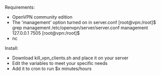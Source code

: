 Requirements: 

- OpenVPN community edition
- The 'management' option turned on in server.conf 
  [root@vpn:/root]$ grep management /etc/openvpn/server/server.conf
  management 127.0.0.1 7505
  [root@vpn:/root]$
- nc

Install: 
- Download kill_vpn_clients.sh and place it on your server
- Edit the variables to meet your specific needs
- Add it to cron to run $x minutes/hours
